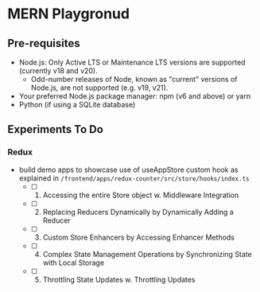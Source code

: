 # MERN Playgronud

## Pre-requisites

-   Node.js: Only Active LTS or Maintenance LTS versions are supported (currently v18 and v20).
    -   Odd-number releases of Node, known as "current" versions of Node.js, are not supported (e.g. v19, v21).
-   Your preferred Node.js package manager: npm (v6 and above) or yarn
-   Python (if using a SQLite database)

## Experiments To Do

### Redux

-   build demo apps to showcase use of useAppStore custom hook as explained in `/frontend/apps/redux-counter/src/store/hooks/index.ts`
    -   [ ] 1. Accessing the entire Store object w. Middleware Integration
    -   [ ] 2. Replacing Reducers Dynamically by Dynamically Adding a Reducer
    -   [ ] 3. Custom Store Enhancers by Accessing Enhancer Methods
    -   [ ] 4. Complex State Management Operations by Synchronizing State with Local Storage
    -   [ ] 5. Throttling State Updates w. Throttling Updates
